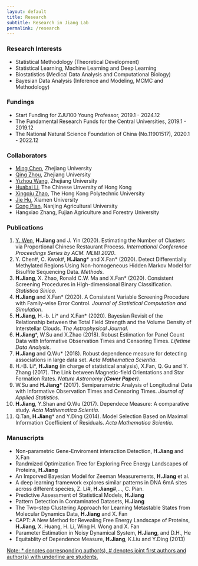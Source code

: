 ```yaml
---
layout: default
title: Research
subtitle: Research in Jiang Lab
permalink: /research
---
```


### Research Interests
- Statistical Methodology (Theoretical Development)
- Statistical Learning, Machine Learning and Deep Learning
- Biostatistics (Medical Data Analysis and Computational Biology)
- Bayesian Data Analysis (Inference and Modeling, MCMC and Methodology)
 
### Fundings
- Start Funding for ZJU100 Young Professor, 2019.1 - 2024.12
- The Fundamental Research Funds for the Central Universities, 2019.1 - 2019.12
- The National Natural Science Foundation of China (No.11901517), 2020.1 - 2022.12

### Collaborators 
- [Ming Chen](https://person.zju.edu.cn/mchen/569642.html), Zhejiang University
- [Qing Zhou](https://person.zju.edu.cn/0017015/802017.html), Zhejiang University
- [Yizhou Wang](https://person.zju.edu.cn/wangyz), Zhejiang University
- [Huabai Li](http://www.phy.cuhk.edu.hk/new/people/teaching/hbli.html), The Chinese Unversity of Hong Kong
- [Xingqiu Zhao](https://www.polyu.edu.hk/ama/staff/zhaoxq/index.html), The Hong Kong Polytechnic University
- [Jie Hu](http://math-faculty.xmu.edu.cn/display.aspx?tid=131&AspxAutoDetectCookieSupport=1), Xiamen University
- [Cong Pian](http://www.pianlab.cn/), Nanjing Agricultural University
- Hangxiao Zhang, Fujian Agriculture and Forestry University

### Publications  
1. <u>Y. Wen</u>, **H.Jiang** and J. Yin (2020). Estimating the Number of Clusters via Proportional Chinese Restaurant Process. *International Conference Proceedings Series by ACM. MLMI 2020*.
1. Y. Chen\#, C. Kwok\#, **H.Jiang**\* and X.Fan\* (2020). Detect Differentially Methylated Regions Using Non-homogeneous Hidden Markov Model for Bisulfite Sequencing Data. *Methods*.
1. **H.Jiang**, X. Zhao, Ronald C.W. Ma and X.Fan\* (2020). Consistent Screening Procedures in High-dimensional Binary Classification. *Statistica Sinica*.
1. **H.Jiang** and X.Fan\* (2020). A Consistent Variable Screening Procedure with Family-wise Error Control. *Journal of Statistical Computation and Simulation*.
1. **H.Jiang**, H.-b. Li\* and X.Fan\* (2020). Bayesian Revisit of the Relationship between the Total Field Strength and the Volume Density of Interstellar Clouds. *The Astrophysical Journal*.
1. **H.Jiang**\*, W.Su and X.Zhao (2018). Robust Estimation for Panel Count Data with Informative Observation Times and Censoring Times. *Lifetime Data Analysis*.
1. **H.Jiang** and Q.Wu\* (2018). Robust dependence measure for detecting associations in large data set. *Acta Mathematica Scientia*.
1. H.-B. Li\*, **H.Jiang** (in charge of statistical analysis), X.Fan, Q. Gu and Y. Zhang (2017). The Link between Magnetic-field Orientations and Star Formation Rates. *Nature Astronomy (**Cover Paper**)*.
1. W.Su and **H.Jiang**\* (2017). Semiparametric Analysis of Longitudinal Data with Informative Observation Times and Censoring Times. *Journal of Applied Statistics*.
1. **H.Jiang**, Y.Shan and Q.Wu (2017). Dependece Measure: A comparative study. *Acta Mathematica Scientia*.
1. Q.Tan, **H.Jiang**\* and Y.Ding (2014). Model Selection Based on Maximal Information Coefficient of Residuals. *Acta Mathematica Scientia*.

### Manuscripts 
- Non-parametric Gene-Enviroment interaction Detection, **H.Jiang** and X.Fan
- Randmized Optimization Tree for Exploring Free Energy Landscapes of Proteins, **H.Jiang**
- An Imporved Bayesian Model for Zeeman Measurements, **H.Jiang** et al.
- A deep learning framework explores similar patterns in DNA 6mA sites across different species, Z. Li\#, **H.Jiang**\#,..., C. Pian.
- Predictive Assessment of Statistical Models, **H.Jiang**
- Pattern Detection in Contaminated Datasets, **H.Jiang**
- The Two-step Clustering Approach for Learning Metastable States from Molecular Dynamics Data, **H.Jiang** and X. Fan
- CAPT: A New Method for Revealing Free Energy Landscape of Proteins, **H.Jiang**, X. Huang, H. Li, Wing H. Wong and X. Fan
- Parameter Estimation in Noisy Dynamical System, **H.Jiang**, and  D.H., He
- Equitablity of Dependence Measure, **H.Jiang**, K.Liu and Y.Ding (2013)

[Note: \* denotes corresponding author(s), \# denotes joint first authors and author(s) with underline are students.](/resources)
